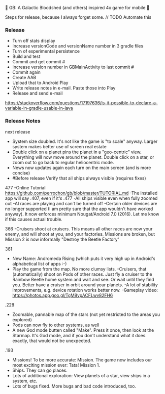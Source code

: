 :tada: GB: A Galactic Bloodshed (and others) inspired 4x game for mobile :tada:

Steps for release, because I always forget some. // TODO Automate this

### Release
- Turn off stats display
- Increase versionCode and versionName number in 3 gradle files
- Turn of experimental persistence
- Build and test
- Commit and get commit #
- Increase version number in GBMainActivity to last commit #
- Commit again
- Create AAB
- Upload that to Android Play
- Write release notes in e-mail. Paste those into Play
- Release and send e-mail

https://stackoverflow.com/questions/17197636/is-it-possible-to-declare-a-variable-in-gradle-usable-in-java

### Release Notes

next release
- System size doubled. It's not like the game is "to scale" anyway. Larger system makes better use of screen real estate
- Double click on a planet pins the planet in a "geo-centric" view. Everything will now move around the planet.  Double click on a star, or zoom out to go back to regular heliocentric mode.
- News now updates again each turn on the main screen (and is more concise)
- #Before release Verify that all ships always visible (requires fixes)

477
-Online Tutorial https://github.com/perrochon/gb/blob/master/TUTORIAL.md
-The installed app will say .407, even if it's .477
-All ships visible even when fully zoomed out
-AI races are playing and can't be turned off
-Certain older devices are no longer supported (I am pretty sure that the app wouldn't have worked anyway). It now enforces minimum Nougat/Android 7.0 (2016). Let me know if this causes actual trouble.
 
366
-Cruisers shoot at cruisers. This means all other races are now your enemy, and will shoot  at you, and your factories. Missions are broken, but Mission 2 is now informally "Destroy the Beetle Factory"

361
- New Name: Andromeda Rising (which puts it very high up in Android's alphabetical list of apps :-)
- Play the game from the map. No more clumsy lists.
-Cruisers, that (automatically) shoot on Pods of other races. Just fly a cruiser to the Rainbow Beetle home system and wait and see. Or wait until they find you. Better have a cruiser in orbit around your planets.
-A lot of stability improvements, e.g. device rotation works better now. 
-Gameplay video: https://photos.app.goo.gl/TgM8vpACFLwv82FH6

.228
- Zoomable, pannable map of the stars (not yet restricted to the areas you explored)
- Pods can now fly to other systems, as well
- A new God mode butten called "Make". Press it once, then look at the Starmap. It's God mode, and if you don't understand what it does exactly, that would not be unexpected.

.193
- Missions! To be more accurate: Mission. The game now includes our most exciting mission ever: Tata! Mission 1. 
- Ships. They can go places.
- Lots of additional exploration: View planets of a star, view ships in a system, etc.
- Lots of bugs fixed. More bugs and bad code introduced, too.